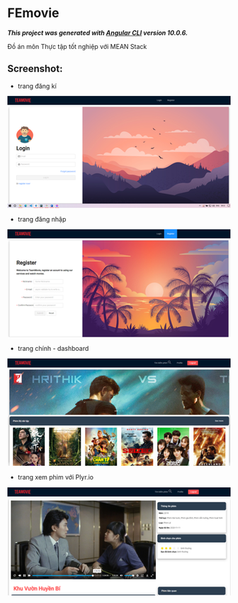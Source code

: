 # FEmovie

***This project was generated with [Angular CLI](https://github.com/angular/angular-cli) version 10.0.6.***

Đồ án môn Thực tập tốt nghiệp với MEAN Stack


## Screenshot:
* trang đăng kí

![alt text](./screenshot/1.png)

* trang đăng nhập

![alt text](./screenshot/2.png)

* trang chính - dashboard

![alt text](./screenshot/3.png)

* trang xem phim với Plyr.io

![alt text](./screenshot/4.png)

